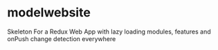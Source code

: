 # modelwebsite
Skeleton For a Redux Web App with lazy loading modules, features and onPush change detection everywhere
